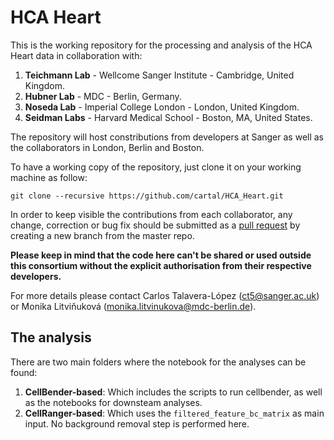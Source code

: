 # HCA Heart


This is the working repository for the processing and analysis of the HCA Heart data in collaboration with:

1. **Teichmann Lab** - Wellcome Sanger Institute - Cambridge, United Kingdom.
2. **Hubner Lab** - MDC - Berlin, Germany.
3. **Noseda Lab** - Imperial College London - London, United Kingdom.
4. **Seidman Labs** - Harvard Medical School - Boston, MA, United States. 

The repository will host constributions from developers at Sanger as well as the collaborators in London, Berlin and Boston. 

To have a working copy of the repository, just clone it on your working machine as follow:

```
git clone --recursive https://github.com/cartal/HCA_Heart.git
```

In order to keep visible the contributions from each collaborator, any change, correction or bug fix should be submitted as 
a [pull request](https://help.github.com/en/github/collaborating-with-issues-and-pull-requests/about-pull-requests) by creating a new branch from the master repo.

**Please keep in mind that the code here can't be shared or used outside this consortium without the explicit authorisation from their respective developers.** 

For more details please contact Carlos Talavera-López (ct5@sanger.ac.uk) or Monika Litviňuková (monika.litvinukova@mdc-berlin.de). 

## The analysis

There are two main folders where the notebook for the analyses can be found:

1. **CellBender-based**: Which includes the scripts to run cellbender, as well as the notebooks for downsteam analyses.
2. **CellRanger-based**: Which uses the `filtered_feature_bc_matrix` as main input. No background removal step is performed here.


